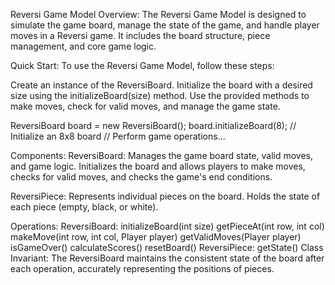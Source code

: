 Reversi Game Model
Overview:
The Reversi Game Model is designed to simulate the game board, manage the state of the game, and handle player moves in a Reversi game. It includes the board structure, piece management, and core game logic.

Quick Start:
To use the Reversi Game Model, follow these steps:

Create an instance of the ReversiBoard.
Initialize the board with a desired size using the initializeBoard(size) method.
Use the provided methods to make moves, check for valid moves, and manage the game state.

ReversiBoard board = new ReversiBoard();
board.initializeBoard(8); // Initialize an 8x8 board
// Perform game operations...

Components:
ReversiBoard:
Manages the game board state, valid moves, and game logic.
Initializes the board and allows players to make moves, checks for valid moves, and checks the game's end conditions.

ReversiPiece:
Represents individual pieces on the board.
Holds the state of each piece (empty, black, or white).

Operations:
ReversiBoard:
initializeBoard(int size)
getPieceAt(int row, int col)
makeMove(int row, int col, Player player)
getValidMoves(Player player)
isGameOver()
calculateScores()
resetBoard()
ReversiPiece:
getState()
Class Invariant:
The ReversiBoard maintains the consistent state of the board after each operation, accurately representing the positions of pieces.




